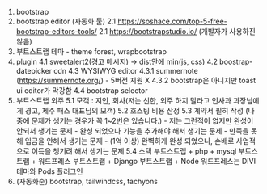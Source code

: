1. bootstrap
2. bootstrap editor (자동화 툴)
   2.1 https://soshace.com/top-5-free-bootstrap-editors-tools/
   2.1 https://bootstrapstudio.io/ (개발자가 사용하진 않음)
3. 부트스트랩 테마 - theme forest, wrapbootstrap
4. plugin
   4.1 sweetalert2(경고 메시지) -> dist안에 min(js, css)
   4.2 boostrap-datepicker cdn
   4.3 WYSIWYG editor
   4.3.1 summernote (https://summernote.org/) - 5버전 지원 X
   4.3.2 bootstrap은 아니지만 toast ui editor가 막강함
   4.4 bootstrap selector
5. 부트스트랩 외주
   5.1 모객 : 지인, 회사(저는 신한, 외주 하지 말라고 인사과 과장님에게 경고, 제주 패스 대표님의 모객)
   5.2 호스팅 비용 산정
   5.3 계약서 필히 작성 (나중에 문제가 생기는 경우가 꼭 1~2번은 있습니다.) - 저는 그런적이 없지만 완성이 안되서 생기는 문제 - 완성 되었으나 기능을 추가해야 해서 생기는 문제 - 만족을 못해 입금을 안해서 생기는 문제 - (1억 이상) 완벽하게 완성 되었으나, 손배로 사업적으로 이득을 챙기려 해서 생기는 문제
   5.4 스택
   부트스트랩 + php + mysql
   부트스트랩 + 워드프레스
   부트스트랩 + Django
   부트스트랩 + Node
   워드프레스는 DIVI 테마와 Pods 플러그인
6. (자동화순) bootstrap, tailwindcss, tachyons
